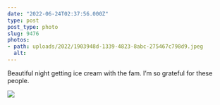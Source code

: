 ```yaml
---
date: "2022-06-24T02:37:56.000Z"
type: post 
post_type: photo
slug: 9476
photos: 
- path: uploads/2022/1903948d-1339-4823-8abc-275467c798d9.jpeg
  alt: 
---
```

Beautiful night getting ice cream with the fam. I’m so grateful for these people. 


![](/uploads/2022/1903948d-1339-4823-8abc-275467c798d9.jpeg)
